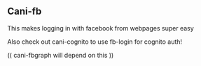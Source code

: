 Cani-fb
---

This makes logging in with facebook from webpages super easy

Also check out cani-cognito to use fb-login for cognito auth!

(( cani-fbgraph will depend on this ))